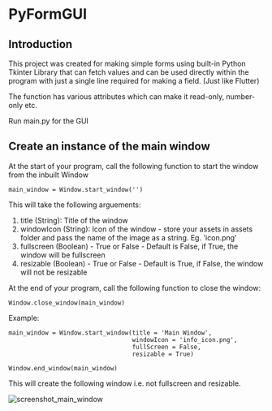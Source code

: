 # PyFormGUI

## Introduction

This project was created for making simple forms using built-in Python Tkinter Library that can fetch values and can be used directly within the program with just a single line required for making a field. (Just like Flutter)

The function has various attributes which can make it read-only, number-only etc. 

Run main.py for the GUI

## Create an instance of the main window

At the start of your program, call the following function to start the window from the inbuilt Window 

```
main_window = Window.start_window('')
```

This will take the following arguements:

1) title (String): Title of the window 
2) windowIcon (String): Icon of the window  - store your assets in assets folder and pass the name of the image as a string. Eg. 'icon.png'
3) fullscreen (Boolean) - True or False - Default is False, if True, the window will be fullscreen
4) resizable (Boolean) - True or False - Default is True, if False, the window will not be resizable

At the end of your program, call the following function to close the window:

```
Window.close_window(main_window)
```

Example:

```
main_window = Window.start_window(title = 'Main Window', 
                                  windowIcon = 'info_icon.png', 
                                  fullScreen = False, 
                                  resizable = True)

Window.end_window(main_window)
```

This will create the following window i.e. not fullscreen and resizable.

![screenshot_main_window](https://user-images.githubusercontent.com/92171383/192292074-0d5551c5-dd28-401f-bac8-8f5cb0fda6f9.png)

